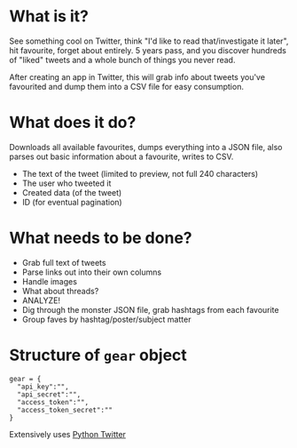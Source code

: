 # What is it?
See something cool on Twitter, think "I'd like to read that/investigate it later", hit favourite, forget about entirely. 5 years pass, and you discover hundreds of "liked" tweets and a whole bunch of things you never read.

After creating an app in Twitter, this will grab info about tweets you've favourited and dump them into a CSV file for easy consumption.

# What does it do?
Downloads all available favourites, dumps everything into a JSON file, also parses out basic information about a favourite, writes to CSV.
- The text of the tweet (limited to preview, not full 240 characters)
- The user who tweeted it
- Created data (of the tweet)
- ID (for eventual pagination)

# What needs to be done?
- Grab full text of tweets
- Parse links out into their own columns
- Handle images
- What about threads?
- ANALYZE!
- Dig through the monster JSON file, grab hashtags from each favourite
- Group faves by hashtag/poster/subject matter

# Structure of `gear` object
```
gear = {
  "api_key":"",
  "api_secret":"",
  "access_token":"",
  "access_token_secret":""
}
```
Extensively uses [Python Twitter](https://github.com/bear/python-twitter)
